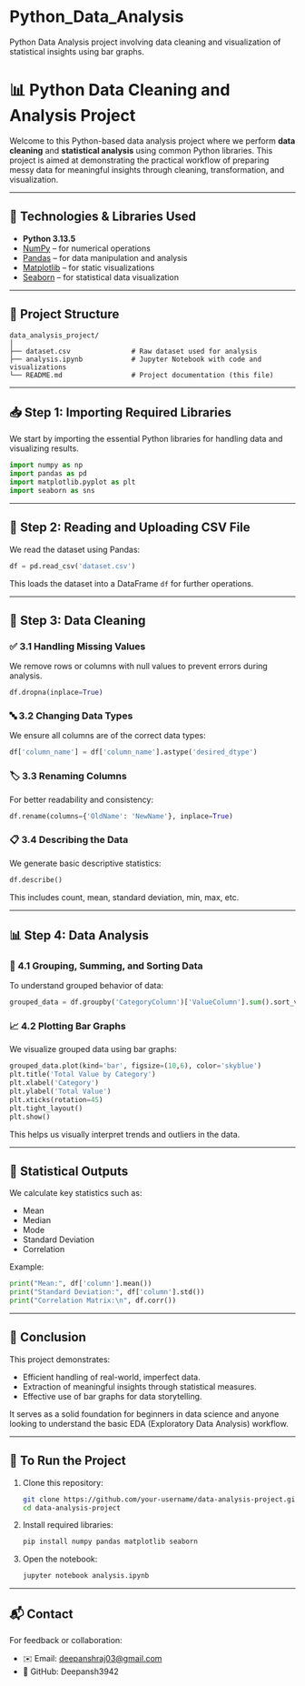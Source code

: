 # Python_Data_Analysis
Python Data Analysis project involving data cleaning and visualization of statistical insights using bar graphs.


# 📊 Python Data Cleaning and Analysis Project

Welcome to this Python-based data analysis project where we perform **data cleaning** and **statistical analysis** using common Python libraries. This project is aimed at demonstrating the practical workflow of preparing messy data for meaningful insights through cleaning, transformation, and visualization.

---

## 🔧 Technologies & Libraries Used

* **Python 3.13.5**
* [NumPy](https://numpy.org/) – for numerical operations
* [Pandas](https://pandas.pydata.org/) – for data manipulation and analysis
* [Matplotlib](https://matplotlib.org/) – for static visualizations
* [Seaborn](https://seaborn.pydata.org/) – for statistical data visualization

---

## 📁 Project Structure

```
data_analysis_project/
│
├── dataset.csv               # Raw dataset used for analysis
├── analysis.ipynb            # Jupyter Notebook with code and visualizations
└── README.md                 # Project documentation (this file)
```

---

## 📥 Step 1: Importing Required Libraries

We start by importing the essential Python libraries for handling data and visualizing results.

```python
import numpy as np
import pandas as pd
import matplotlib.pyplot as plt
import seaborn as sns
```

---

## 📂 Step 2: Reading and Uploading CSV File

We read the dataset using Pandas:

```python
df = pd.read_csv('dataset.csv')
```

This loads the dataset into a DataFrame `df` for further operations.

---

## 🧹 Step 3: Data Cleaning

### ✅ 3.1 Handling Missing Values

We remove rows or columns with null values to prevent errors during analysis.

```python
df.dropna(inplace=True)
```

### 🔤 3.2 Changing Data Types

We ensure all columns are of the correct data types:

```python
df['column_name'] = df['column_name'].astype('desired_dtype')
```

### 🏷️ 3.3 Renaming Columns

For better readability and consistency:

```python
df.rename(columns={'OldName': 'NewName'}, inplace=True)
```

### 📋 3.4 Describing the Data

We generate basic descriptive statistics:

```python
df.describe()
```

This includes count, mean, standard deviation, min, max, etc.

---

## 📊 Step 4: Data Analysis

### 📌 4.1 Grouping, Summing, and Sorting Data

To understand grouped behavior of data:

```python
grouped_data = df.groupby('CategoryColumn')['ValueColumn'].sum().sort_values(ascending=False)
```

### 📈 4.2 Plotting Bar Graphs

We visualize grouped data using bar graphs:

```python
grouped_data.plot(kind='bar', figsize=(10,6), color='skyblue')
plt.title('Total Value by Category')
plt.xlabel('Category')
plt.ylabel('Total Value')
plt.xticks(rotation=45)
plt.tight_layout()
plt.show()
```

This helps us visually interpret trends and outliers in the data.

---

## 📌 Statistical Outputs

We calculate key statistics such as:

* Mean
* Median
* Mode
* Standard Deviation
* Correlation

Example:

```python
print("Mean:", df['column'].mean())
print("Standard Deviation:", df['column'].std())
print("Correlation Matrix:\n", df.corr())
```

---

## 📎 Conclusion

This project demonstrates:

* Efficient handling of real-world, imperfect data.
* Extraction of meaningful insights through statistical measures.
* Effective use of bar graphs for data storytelling.

It serves as a solid foundation for beginners in data science and anyone looking to understand the basic EDA (Exploratory Data Analysis) workflow.

---

## 📌 To Run the Project

1. Clone this repository:

   ```bash
   git clone https://github.com/your-username/data-analysis-project.git
   cd data-analysis-project
   ```

2. Install required libraries:

   ```bash
   pip install numpy pandas matplotlib seaborn
   ```

3. Open the notebook:

   ```bash
   jupyter notebook analysis.ipynb
   ```

---

## 📬 Contact

For feedback or collaboration:

* ✉️ Email: deepanshraj03@gmail.com
* 🐙 GitHub: Deepansh3942

